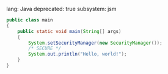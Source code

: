 lang: Java
deprecated: true
subsystem: jsm

```java
public class main
{
    public static void main(String[] args)
    {
        System.setSecurityManager(new SecurityManager());
        /* SECURE */
        System.out.println("Hello, world!");
    }
}
```
